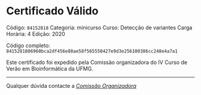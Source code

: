 # Certificado Válido

Código: `84152818`
Categoria: minicurso
Curso: Detecção de variantes
Carga Horária: 4
Edição: 2020


Código completo: `8415281806960bca2df456e88ae58f565550427e9d3e256100386cc248e4a7a1`


Este certificado foi expedido pela Comissão organizadora do IV Curso de Verão em Bioinformática da UFMG.

----

Qualquer dúvida contacte a [_Comissão Organizadora_](<mailto:cursobioinfoufmg@gmail.com$subject=[Certificados]>)

